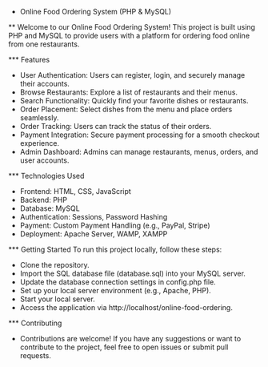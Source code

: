 * Online Food Ordering System (PHP & MySQL)
  
** Welcome to our Online Food Ordering System! This project is built using PHP and MySQL to provide users with a platform for ordering food online from one restaurants.

*** Features
- User Authentication: Users can register, login, and securely manage their accounts.
- Browse Restaurants: Explore a list of restaurants and their menus.
- Search Functionality: Quickly find your favorite dishes or restaurants.
- Order Placement: Select dishes from the menu and place orders seamlessly.
- Order Tracking: Users can track the status of their orders.
- Payment Integration: Secure payment processing for a smooth checkout experience.
- Admin Dashboard: Admins can manage restaurants, menus, orders, and user accounts.
  
*** Technologies Used
- Frontend: HTML, CSS, JavaScript
- Backend: PHP
- Database: MySQL
- Authentication: Sessions, Password Hashing
- Payment: Custom Payment Handling (e.g., PayPal, Stripe)
- Deployment: Apache Server, WAMP, XAMPP

*** Getting Started
To run this project locally, follow these steps:
- Clone the repository.
- Import the SQL database file (database.sql) into your MySQL server.
- Update the database connection settings in config.php file.
- Set up your local server environment (e.g., Apache, PHP).
- Start your local server.
- Access the application via http://localhost/online-food-ordering.

*** Contributing
- Contributions are welcome! If you have any suggestions or want to contribute to the project, feel free to open issues or submit pull requests.
